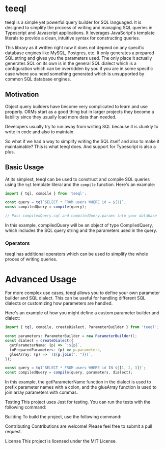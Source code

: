 # teeql

teeql is a simple yet powerful query builder for SQL languaged. It is designed to simplify the process of writing and managing SQL queries in Typescript and Javascript applications. It leverages JavaScript's template literals to provide a clean, intuitive syntax for constructing queries.

This library as it written right now it does not depend on any specific database engines like MySQL, Postgres, etc. It only generates a prepared SQL string and gives you the parameters used. The only place it actually generates SQL on its own is in the general SQL dialect which is a configuration which can be overridden by you if you are in some specific case where you need something generated which is unsupported by common SQL database engines.

## Motivation

Object query builders have become very complicated to learn and use properly. ORMs start as a good thing but in larger projects they become a liability since they usually load more data than needed.

Developers usually try to run away from writing SQL because it is clunkly to write in code and also to maintain.

So what if we had a way to simplify writing the SQL itself and also to make it maintainable? This is what teeql does. And support for Typescript is also a plus.

## Basic Usage

At its simplest, teeql can be used to construct and compile SQL queries using the `tql` template literal and the `compile` function. Here's an example:

```typescript
import { tql, compile } from 'teeql';

const query = tql`SELECT * FROM users WHERE id = ${1}`;
const compiledQuery = compile(query);

// Pass compiledQuery.sql and compiledQuery.params into your database
```

In this example, compiledQuery will be an object of type CompiledQuery, which includes the SQL query string and the parameters used in the query.

### Operators

teeql has additional operators which can be used to simplify the whole proces of writing queries.

# Advanced Usage
For more complex use cases, teeql allows you to define your own parameter builder and SQL dialect. This can be useful for handling different SQL dialects or customizing how parameters are handled.

Here's an example of how you might define a custom parameter builder and dialect:

```typescript
import { tql, compile, createDialect, ParameterBuilder } from 'teeql';

const parameters: ParameterBuilder = new ParameterBuilder();
const dialect = createDialect({
  getParameterName: (p) => `:${p}`,
  toPreparedParameters: (p) => p.parameters,
  glueArray: (p) => `(${p.join(", ")})`,
});

const query = tql`SELECT * FROM users WHERE id IN ${[1, 2, 3]}`;
const compiledQuery = compile(query, parameters, dialect);
```

In this example, the getParameterName function in the dialect is used to prefix parameter names with a colon, and the glueArray function is used to join array parameters with commas.

Testing
This project uses Jest for testing. You can run the tests with the following command:

Building
To build the project, use the following command:

Contributing
Contributions are welcome! Please feel free to submit a pull request.

License
This project is licensed under the MIT License.